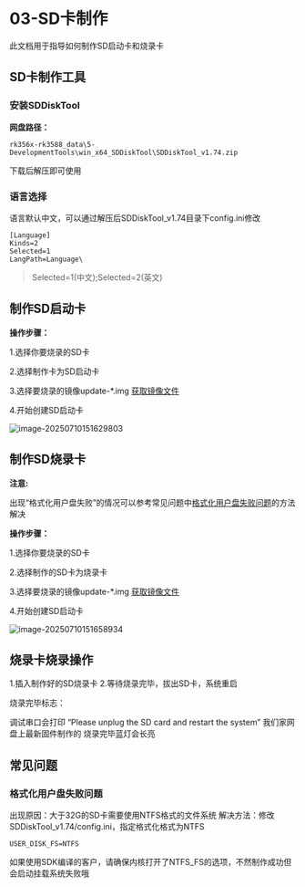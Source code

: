 # 03-SD卡制作

此文档用于指导如何制作SD启动卡和烧录卡



## SD卡制作工具

### 安装SDDiskTool

**网盘路径：**

```
rk356x-rk3588_data\5-DevelopmentTools\win_x64_SDDiskTool\SDDiskTool_v1.74.zip
```

下载后解压即可使用

### 语言选择

语言默认中文，可以通过解压后SDDiskTool_v1.74目录下config.ini修改

```
[Language]
Kinds=2
Selected=1
LangPath=Language\
```

> Selected=1(中文);Selected=2(英文)



## 制作SD启动卡

**操作步骤：**

1.选择你要烧录的SD卡

2.选择制作卡为SD启动卡

3.选择要烧录的镜像update-*.img   [获取镜像文件](01-获取镜像文件.md)

4.开始创建SD启动卡

![image-20250710151629803](http://tanzhtanzh.oss-cn-shenzhen.aliyuncs.com/img/image-20250710151629803.png)



## 制作SD烧录卡

**注意:**

出现“格式化用户盘失败”的情况可以参考常见问题中[格式化用户盘失败问题](#FormatError)的方法解决

**操作步骤：**

1.选择你要烧录的SD卡

2.选择制作的SD卡为烧录卡

3.选择要烧录的镜像update-*.img   [获取镜像文件](01-获取镜像文件.md)

4.开始创建SD启动卡

![image-20250710151658934](http://tanzhtanzh.oss-cn-shenzhen.aliyuncs.com/img/image-20250710151658934.png)



## 烧录卡烧录操作

1.插入制作好的SD烧录卡
2.等待烧录完毕，拔出SD卡，系统重启

烧录完毕标志：

调试串口会打印 “Please unplug the SD card and restart the system”
我们家网盘上最新固件制作的 烧录完毕蓝灯会长亮



## 常见问题

### 格式化用户盘失败问题<a id="FormatError"> </a>

出现原因：大于32G的SD卡需要使用NTFS格式的文件系统
解决方法：修改SDDiskTool_v1.74/config.ini，指定格式化格式为NTFS

```
USER_DISK_FS=NTFS
```

如果使用SDK编译的客户，请确保内核打开了NTFS_FS的选项，不然制作成功但会启动挂载系统失败哦
